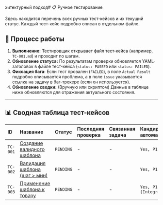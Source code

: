 хитектурный подход# 📋 Ручное тестирование

Здесь находится перечень всех ручных тест-кейсов и их текущий статус. Каждый тест-кейс подробно описан в отдельном файле.

## 🚀 Процесс работы

1.  **Выполнение:** Тестировщик открывает файл тест-кейса (например, `TC-001.md`) и проходит по шагам.
2.  **Обновление статуса:** По результатам проверки обновляется YAML-заголовок в файле тест-кейса (`status: PASSED` или `status: FAILED`).
3.  **Фиксация бага:** Если тест провален (`FAILED`), в поле `Actual Result` подробно описывается проблема, а в поле `issue` указывается ссылка на задачу в баг-трекере (если он используется).
4.  **Обновление сводки:** (Вручную или скриптом) Данные в таблице ниже обновляются для отражения актуального состояния.

---

## 📊 Сводная таблица тест-кейсов

| ID       | Название                           | Статус  | Последняя проверка | Связанная задача | Кандидат на автоматизацию |
| :------- | :--------------------------------- | :------ | :----------------- | :--------------- | :------------------------ |
| `TC-001` | [Создание валидного шаблона](./TC-001-CreateValidTemplate.md) | `PENDING` | -                  | -                | `Yes, P1`                 |
| `TC-002` | [Валидация шаблона (шаг > мин)](./TC-002-ValidateTemplateLogic.md) | `PENDING` | -                  | -                | `Yes, P1 (Unit)`          |
| `TC-003` | [Применение шаблона к товару](./TC-003-ApplyTemplateToProduct.md) | `PENDING` | -                  | -                | `Yes, P1 (Integration)`   |
